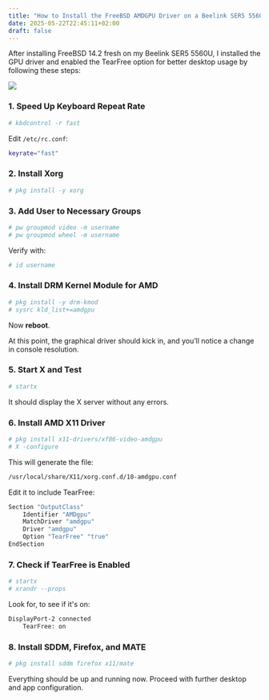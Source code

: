 ```yaml
---
title: "How to Install the FreeBSD AMDGPU Driver on a Beelink SER5 5560U"
date: 2025-05-22T22:45:11+02:00
draft: false
---
```


After installing FreeBSD 14.2 fresh on my Beelink SER5 5560U, I installed the GPU driver and enabled the TearFree option for better desktop usage by following these steps:

![](./Beelink-SER5-5560U.webp)

### 1. Speed Up Keyboard Repeat Rate

```sh
# kbdcontrol -r fast
```

Edit `/etc/rc.conf`:

```sh
keyrate="fast"
```


### 2. Install Xorg

```sh
# pkg install -y xorg
```


### 3. Add User to Necessary Groups

```sh
# pw groupmod video -m username
# pw groupmod wheel -m username
```

Verify with:

```sh
# id username
```

### 4. Install DRM Kernel Module for AMD

```sh
# pkg install -y drm-kmod
# sysrc kld_list+=amdgpu
```

Now **reboot**.

At this point, the graphical driver should kick in, and you’ll notice a change in console resolution.


### 5. Start X and Test

```sh
# startx
```

It should display the X server without any errors.


### 6. Install AMD X11 Driver

```sh
# pkg install x11-drivers/xf86-video-amdgpu
# X -configure
```

This will generate the file:

```sh
/usr/local/share/X11/xorg.conf.d/10-amdgpu.conf
```

Edit it to include TearFree:

```sh
Section "OutputClass"
    Identifier "AMDgpu"
    MatchDriver "amdgpu"
    Driver "amdgpu"
    Option "TearFree" "true"
EndSection
```


### 7. Check if TearFree is Enabled

```sh
# startx
# xrandr --props
```

Look for, to see if it's on:

```sh
DisplayPort-2 connected
    TearFree: on
```


### 8. Install SDDM, Firefox, and MATE

```sh
# pkg install sddm firefox x11/mate
```

Everything should be up and running now. Proceed with further desktop and app configuration.

